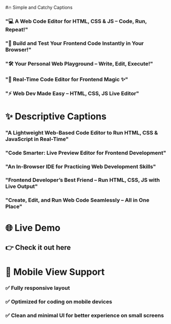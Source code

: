#🔥 Simple and Catchy Captions
### "💻 A Web Code Editor for HTML, CSS & JS – Code, Run, Repeat!"

### "🚀 Build and Test Your Frontend Code Instantly in Your Browser!"

### "🛠️ Your Personal Web Playground – Write, Edit, Execute!"

### "🎨 Real-Time Code Editor for Frontend Magic ✨"

### "⚡ Web Dev Made Easy – HTML, CSS, JS Live Editor"

# ✨ Descriptive Captions
### "A Lightweight Web-Based Code Editor to Run HTML, CSS & JavaScript in Real-Time"

### "Code Smarter: Live Preview Editor for Frontend Development"

### "An In-Browser IDE for Practicing Web Development Skills"

### "Frontend Developer’s Best Friend – Run HTML, CSS, JS with Live Output"

### "Create, Edit, and Run Web Code Seamlessly – All in One Place"

# 🌐 Live Demo 
## 👉 Check it out here

# 📱 Mobile View Support
### ✅ Fully responsive layout
### ✅ Optimized for coding on mobile devices
### ✅ Clean and minimal UI for better experience on small screens